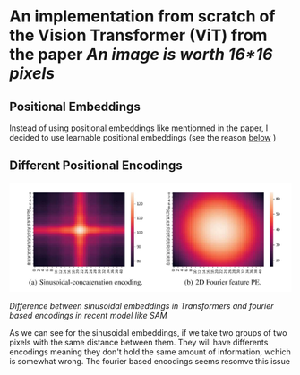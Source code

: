 

# An implementation from scratch of the Vision Transformer (ViT) from the paper _An image is worth 16*16 pixels_

## Positional Embeddings

Instead of using positional embeddings like mentionned in the paper, I decided to use learnable positional embeddings (see the reason [below](#Different-Positional-Encodings) )

## Different Positional Encodings






<p align="center">
  
  <img src=image/pe._sam.png>
  
  _Difference between sinusoidal embeddings in Transformers and fourier based encodings in recent model like SAM_
</p>

As we can see for the sinusoidal embeddings, if we take two groups of two pixels with the same distance between them. They will have differents encodings meaning they don't hold the same amount of information, wchich is somewhat wrong. The fourier based encodings seems resomve this issue



